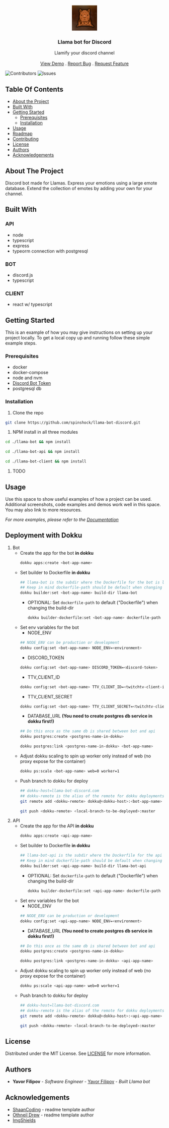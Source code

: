 <br/>
<p align="center">
  <a href="https://github.com/spinshock/llama-bot-discord">
    <img src="./images/logo.png" alt="Logo" width="80" height="80">
  </a>

  <h3 align="center">Llama bot for Discord</h3>

  <p align="center">
    Llamify your discord channel
    <br/>
    <br/>
    <a href="https://github.com/spinshock/llama-bot-discord">View Demo</a>
    .
    <a href="https://github.com/spinshock/llama-bot-discord/issues">Report Bug</a>
    .
    <a href="https://github.com/spinshock/llama-bot-discord/issues">Request Feature</a>
  </p>
</p>

![Contributors](https://img.shields.io/github/contributors/spinshock/llama-bot-discord?color=dark-green)
![Issues](https://img.shields.io/github/issues/spinshock/llama-bot-discord)

## Table Of Contents

* [About the Project](#about-the-project)
* [Built With](#built-with)
* [Getting Started](#getting-started)
  * [Prerequisites](#prerequisites)
  * [Installation](#installation)
* [Usage](#usage)
* [Roadmap](#roadmap)
* [Contributing](#contributing)
* [License](#license)
* [Authors](#authors)
* [Acknowledgements](#acknowledgements)

## About The Project

Discord bot made for Llamas. Express your emotions using a large emote database. Extend the collection of emotes by adding your own for your channel.

## Built With

### API
- node
- typescript
- express
- typeorm connection with postgresql

### BOT
- discord.js
- typescript

### CLIENT
- react w/ typescript

## Getting Started

This is an example of how you may give instructions on setting up your project locally.
To get a local copy up and running follow these simple example steps.

### Prerequisites

* docker
* docker-compose
* node and nvm
* [Discord Bot Token](https://discord.com/developers/applications/)
* postgresql db

### Installation

1. Clone the repo

```sh
git clone https://github.com/spinshock/llama-bot-discord.git
```

1. NPM install in all three modules 
```bash
cd ./llama-bot && npm install
```
```bash
cd ./llama-bot-api && npm install
```
```bash
cd ./llama-bot-client && npm install
```

1. TODO

## Usage

Use this space to show useful examples of how a project can be used. Additional screenshots, code examples and demos work well in this space. You may also link to more resources.

_For more examples, please refer to the [Documentation](https://example.com)_

## Deployment with Dokku
1. Bot
    * Create the app for the bot **in dokku**
      ```bash
      dokku apps:create <bot-app-name>
      ```
    * Set builder to Dockerfile **in dokku**
      ```bash
      ## llama-bot is the subdir where the Dockerfile for the bot is located
      ## Keep in mind dockerfile-path should be default when changing build-dir
      dokku builder:set <bot-app-name> build-dir llama-bot
      ```
        * OPTIONAL: Set `dockerfile-path` to default ("Dockerfile") when changing the build-dir 
          ```bash
          dokku builder-dockerfile:set <bot-app-name> dockerfile-path
          ```
    * Set env variables for the bot
        * NODE_ENV
        ```bash
        ## NODE_ENV can be production or development
        dokku config:set <bot-app-name> NODE_ENV=<environment>
        ```
        * DISCORD_TOKEN
        ```bash
        dokku config:set <bot-app-name> DISCORD_TOKEN=<discord-token>
        ```
        * TTV_CLIENT_ID
        ```bash
        dokku config:set <bot-app-name> TTV_CLIENT_ID=<twitchtv-client-id>
        ```
        * TTV_CLIENT_SECRET
        ```bash
        dokku config:set <bot-app-name> TTV_CLIENT_SECRET=<twitchtv-client-secret>
        ```
        * DATABASE_URL **(You need to create postgres db service in dokku first!)**
        ```bash
        ## Do this once as the same db is shared between bot and api
        dokku postgres:create <postgres-name-in-dokku>
        ```
        ```bash
        dokku postgres:link <postgres-name-in-dokku> <bot-app-name>
        ```
    * Adjust dokku scaling to spin up worker only instead of web (no proxy expose for the container)
      ```bash
      dokku ps:scale <bot-app-name> web=0 worker=1
      ```
    * Push branch to dokku for deploy
      ```bash
      ## dokku-host=llama-bot-discord.com
      ## dokku-remote is the alias of the remote for dokku deployments / dokku or dokku-dev by default
      git remote add <dokku-remote> dokku@<dokku-host>:<bot-app-name>
      ```
      ```bash
      git push <dokku-remote> <local-branch-to-be-deployed>:master
      ```
1. API
    * Create the app for the API **in dokku**
      ```bash
      dokku apps:create <api-app-name>
      ```
    * Set builder to Dockerfile **in dokku**
      ```bash
      ## llama-bot-api is the subdir where the Dockerfile for the api is located
      ## Keep in mind dockerfile-path should be default when changing build-dir
      dokku builder:set <api-app-name> build-dir llama-bot-api
      ```
        * OPTIONAL: Set `dockerfile-path` to default ("Dockerfile") when changing the build-dir 
          ```bash
          dokku builder-dockerfile:set <api-app-name> dockerfile-path
          ```
    * Set env variables for the bot
        * NODE_ENV
        ```bash
        ## NODE_ENV can be production or development
        dokku config:set <api-app-name> NODE_ENV=<environment>
        ```
        * DATABASE_URL **(You need to create postgres db service in dokku first!)**
        ```bash
        ## Do this once as the same db is shared between bot and api
        dokku postgres:create <postgres-name-in-dokku>
        ```
        ```bash
        dokku postgres:link <postgres-name-in-dokku> <api-app-name>
        ```
    * Adjust dokku scaling to spin up worker only instead of web (no proxy expose for the container)
      ```bash
      dokku ps:scale <api-app-name> web=0 worker=1
      ```
    * Push branch to dokku for deploy
      ```bash
      ## dokku-host=llama-bot-discord.com
      ## dokku-remote is the alias of the remote for dokku deployments / dokku or dokku-dev by default
      git remote add <dokku-remote> dokku@<dokku-host>:<api-app-name>
      ```
      ```bash
      git push <dokku-remote> <local-branch-to-be-deployed>:master
      ```
## License

Distributed under the MIT License. See [LICENSE](https://github.com/spinshock/llama-bot-discord/blob/main/LICENSE.md) for more information.

## Authors

* **Yavor Filipov** - *Software Engineer* - [Yavor Filipov](https://github.com/spinshock/) - *Built Llama bot*

## Acknowledgements

* [ShaanCoding](https://github.com/ShaanCoding/) - readme template author
* [Othneil Drew](https://github.com/othneildrew/Best-README-Template) - readme template author
* [ImgShields](https://shields.io/)
